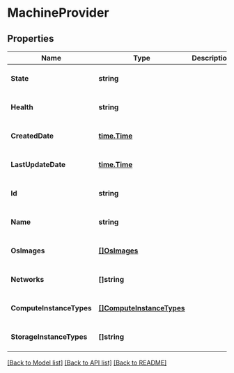 # MachineProvider

## Properties
Name | Type | Description | Notes
------------ | ------------- | ------------- | -------------
**State** | **string** |  | [optional] [default to null]
**Health** | **string** |  | [optional] [default to null]
**CreatedDate** | [**time.Time**](time.Time.md) |  | [optional] [default to null]
**LastUpdateDate** | [**time.Time**](time.Time.md) |  | [optional] [default to null]
**Id** | **string** |  | [optional] [default to null]
**Name** | **string** |  | [optional] [default to null]
**OsImages** | [**[]OsImages**](OsImages.md) |  | [optional] [default to null]
**Networks** | **[]string** |  | [optional] [default to null]
**ComputeInstanceTypes** | [**[]ComputeInstanceTypes**](ComputeInstanceTypes.md) |  | [optional] [default to null]
**StorageInstanceTypes** | **[]string** |  | [optional] [default to null]

[[Back to Model list]](../README.md#documentation-for-models) [[Back to API list]](../README.md#documentation-for-api-endpoints) [[Back to README]](../README.md)

